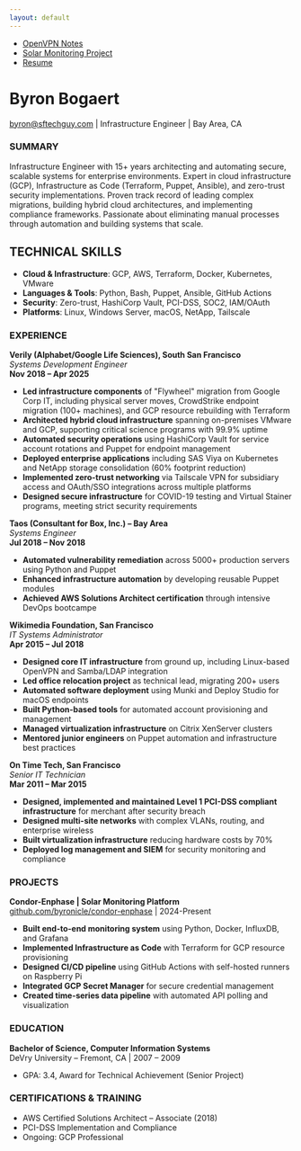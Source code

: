 ```yaml
---
layout: default
---
```


- [OpenVPN Notes](https://www.sftechguy.com/OpenVPN_Notes)
- [Solar Monitoring Project](https://github.com/byronicle/condor-enphase)
- [Resume](https://www.sftechguy.com/resume.md)

# Byron Bogaert  
byron@sftechguy.com | Infrastructure Engineer | Bay Area, CA

### SUMMARY  
Infrastructure Engineer with 15+ years architecting and automating secure, scalable systems for enterprise environments. Expert in cloud infrastructure (GCP), Infrastructure as Code (Terraform, Puppet, Ansible), and zero-trust security implementations. Proven track record of leading complex migrations, building hybrid cloud architectures, and implementing compliance frameworks. Passionate about eliminating manual processes through automation and building systems that scale.

## TECHNICAL SKILLS
- **Cloud & Infrastructure**: GCP, AWS, Terraform, Docker, Kubernetes, VMware
- **Languages & Tools**: Python, Bash, Puppet, Ansible, GitHub Actions
- **Security**: Zero-trust, HashiCorp Vault, PCI-DSS, SOC2, IAM/OAuth
- **Platforms**: Linux, Windows Server, macOS, NetApp, Tailscale

### EXPERIENCE  
**Verily (Alphabet/Google Life Sciences), South San Francisco**  
*Systems Development Engineer*  
**Nov 2018 – Apr 2025**  
- **Led infrastructure components** of "Flywheel" migration from Google Corp IT, including physical server moves, CrowdStrike endpoint migration (100+ machines), and GCP resource rebuilding with Terraform
- **Architected hybrid cloud infrastructure** spanning on-premises VMware and GCP, supporting critical science programs with 99.9% uptime
- **Automated security operations** using HashiCorp Vault for service account rotations and Puppet for endpoint management
- **Deployed enterprise applications** including SAS Viya on Kubernetes and NetApp storage consolidation (60% footprint reduction)
- **Implemented zero-trust networking** via Tailscale VPN for subsidiary access and OAuth/SSO integrations across multiple platforms
- **Designed secure infrastructure** for COVID-19 testing and Virtual Stainer programs, meeting strict security requirements

**Taos (Consultant for Box, Inc.) – Bay Area**  
*Systems Engineer*  
**Jul 2018 – Nov 2018**  
- **Automated vulnerability remediation** across 5000+ production servers using Python and Puppet
- **Enhanced infrastructure automation** by developing reusable Puppet modules
- **Achieved AWS Solutions Architect certification** through intensive DevOps bootcampe  

**Wikimedia Foundation, San Francisco**  
*IT Systems Administrator*  
**Apr 2015 – Jul 2018**  
- **Designed core IT infrastructure** from ground up, including Linux-based OpenVPN and Samba/LDAP integration
- **Led office relocation project** as technical lead, migrating 200+ users
- **Automated software deployment** using Munki and Deploy Studio for macOS endpoints
- **Built Python-based tools** for automated account provisioning and management
- **Managed virtualization infrastructure** on Citrix XenServer clusters
- **Mentored junior engineers** on Puppet automation and infrastructure best practices

**On Time Tech, San Francisco**  
*Senior IT Technician*  
**Mar 2011 – Mar 2015**  
- **Designed, implemented and maintained Level 1 PCI-DSS compliant infrastructure** for merchant after security breach
- **Designed multi-site networks** with complex VLANs, routing, and enterprise wireless
- **Built virtualization infrastructure** reducing hardware costs by 70%
- **Deployed log management and SIEM** for security monitoring and compliance  

### PROJECTS
**Condor-Enphase | Solar Monitoring Platform**
[github.com/byronicle/condor-enphase](https://github.com/byronicle/condor-enphase) | 2024-Present

- **Built end-to-end monitoring system** using Python, Docker, InfluxDB, and Grafana
- **Implemented Infrastructure as Code** with Terraform for GCP resource provisioning
- **Designed CI/CD pipeline** using GitHub Actions with self-hosted runners on Raspberry Pi
- **Integrated GCP Secret Manager** for secure credential management
- **Created time-series data pipeline** with automated API polling and visualization

### EDUCATION
**Bachelor of Science, Computer Information Systems**  
DeVry University – Fremont, CA | 2007 – 2009
- GPA: 3.4, Award for Technical Achievement (Senior Project)

### CERTIFICATIONS & TRAINING
- AWS Certified Solutions Architect – Associate (2018)
- PCI-DSS Implementation and Compliance
- Ongoing: GCP Professional